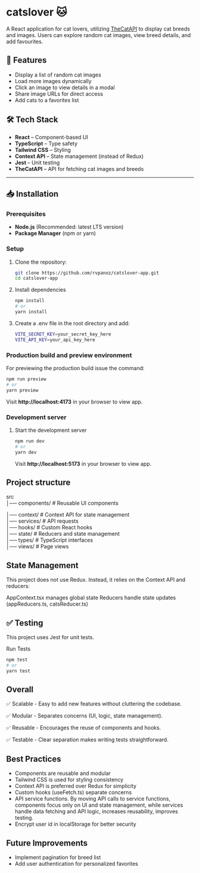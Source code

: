 # catslover 🐱

A React application for cat lovers, utilizing [TheCatAPI](https://thecatapi.com) to display cat breeds and images. Users can explore random cat images, view breed details, and add favourites.

## 🚀 Features

- Display a list of random cat images
- Load more images dynamically
- Click an image to view details in a modal
- Share image URLs for direct access
- Add cats to a favorites list

## 🛠️ Tech Stack

- **React** – Component-based UI
- **TypeScript** – Type safety
- **Tailwind CSS** – Styling
- **Context API** – State management (instead of Redux)
- **Jest** – Unit testing
- **TheCatAPI** – API for fetching cat images and breeds

---

## 📥 Installation

### Prerequisites

- **Node.js** (Recommended: latest LTS version)
- **Package Manager** (npm or yarn)

### Setup

1. Clone the repository:

   ```sh
   git clone https://github.com/rvpanoz/catslover-app.git
   cd catslover-app

   ```

2. Install dependencies

   ```sh
   npm install
   # or
   yarn install

   ```

3. Create a .env file in the root directory and add:

   ```sh
   VITE_SECRET_KEY=your_secret_key_here
   VITE_API_KEY=your_api_key_here

   ```

### Production build and preview environment

For previewing the production build issue the command:

```sh
npm run preview
# or
yarn preview

```

Visit **http://localhost:4173** in your browser to view app.

### Development server

1. Start the development server

   ```sh
   npm run dev
   # or
   yarn dev

   ```

   Visit **http://localhost:5173** in your browser to view app.

## Project structure

src  
│── components/ # Reusable UI components

│── context/ # Context API for state management  
│── services/ # API requests  
│── hooks/ # Custom React hooks  
│── state/ # Reducers and state management  
│── types/ # TypeScript interfaces  
│── views/ # Page views

## State Management

This project does not use Redux. Instead, it relies on the Context API and reducers:

AppContext.tsx manages global state
Reducers handle state updates (appReducers.ts, catsReducer.ts)

## ✅ Testing

This project uses Jest for unit tests.

Run Tests

```sh
npm test
# or
yarn test
```

## Overall

✅ Scalable - Easy to add new features without cluttering the codebase.

✅ Modular - Separates concerns (UI, logic, state management).

✅ Reusable - Encourages the reuse of components and hooks.

✅ Testable - Clear separation makes writing tests straightforward.

## Best Practices

- Components are reusable and modular
- Tailwind CSS is used for styling consistency
- Context API is preferred over Redux for simplicity
- Custom hooks (useFetch.ts) separate concerns
- API service functions. By moving API calls to service functions, components focus only on UI and state management,
  while services handle data fetching and API logic, increases reusability, improves testing.
- Encrypt user id in localStorage for better security

## Future Improvements

- Implement pagination for breed list
- Add user authentication for personalized favorites
